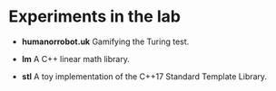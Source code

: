 # Experiments in the lab

* **humanorrobot.uk** Gamifying the Turing test.

* **lm** A C++ linear math library.

* **stl** A toy implementation of the C++17 Standard Template Library.
